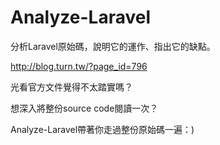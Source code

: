 Analyze-Laravel
===============

分析Laravel原始碼，說明它的運作、指出它的缺點。

http://blog.turn.tw/?page_id=796

光看官方文件覺得不太踏實嗎？

想深入將整份source code閱讀一次？

Analyze-Laravel帶著你走過整份原始碼一遍：)
